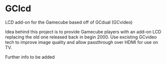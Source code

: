 # GClcd
LCD add-on for the Gamecube based off of GCdual (GCvideo)


Idea behind this project is to provide Gamecube players with an add-on LCD replacing the old one released back in begin 2000.
Use excisting GCvideo tech to improve image quality and allow passthrough over HDMI for use on TV.

Further info to be added
